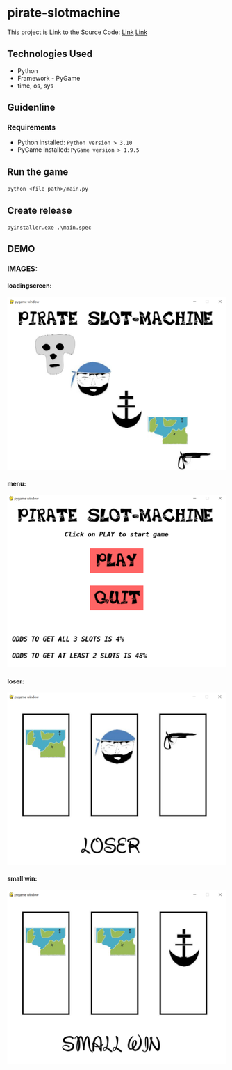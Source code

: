 # pirate-slotmachine
This project is
Link to the Source Code: [Link](https://code.google.com/archive/p/pirate-slot-machine/downloads)
[Link](http://3chevrons.blogspot.com/2009/07/pirate-slot-machine.html)

## Technologies Used
* Python
* Framework - PyGame
* time, os, sys

## Guidenline

### Requirements

* Python installed: ``` Python version > 3.10 ```
* PyGame installed: ``` PyGame version > 1.9.5 ```

## Run the game

`python <file_path>/main.py`

## Create release

`pyinstaller.exe .\main.spec`

## DEMO

### IMAGES:

#### loadingscreen:
![Image](https://github.com/JonBoz/pirate-slotmachine/blob/main/image_readme/loadscreen.png)
#### menu:
![Image](https://github.com/JonBoz/pirate-slotmachine/blob/main/image_readme/menu.png)
#### loser:
![Image](https://github.com/JonBoz/pirate-slotmachine/blob/main/image_readme/loser.png)
#### small win:
![Image](https://github.com/JonBoz/pirate-slotmachine/blob/main/image_readme/smallwin.png)

